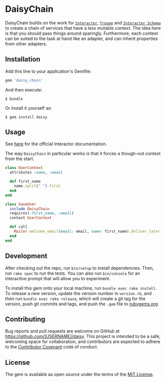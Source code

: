 # DaisyChain

DaisyChain builds on the work for [`Interactor`](https://github.com/collectiveidea/interactor),
[`Troupe`](https://github.com/jonstokes/troupe) and
[`Interactor Schema`](https://github.com/berfarah/interactor-schem://github.com/berfarah/interactor-schema)
to create a chain of services that have a less mutable context. The idea here is
that you should pass things around sparingly. Furthermore, each context can be
suited to the task at hand like an adapter, and can inherit properties from
other adapters.

## Installation

Add this line to your application's Gemfile:

```ruby
gem 'daisy_chain'
```

And then execute:

    $ bundle

Or install it yourself as:

    $ gem install daisy

## Usage

See [here](https://github.com/collectiveidea/interactor) for the official
Interactor documentation.

The way `DaisyChain` in particular works is that it forces a though-out context
from the start.

```rb
class UserContext
  attributes :name, :email

  def first_name
    name.split(" ").first
  end
end

class SaveUser
  include DaisyChain
  requires(:first_name, :email)
  context UserContext

  def call
    Mailer.welcome_email(email: email, name: first_name).deliver_later
  end
end
```

## Development

After checking out the repo, run `bin/setup` to install dependencies. Then, run `rake spec` to run the tests. You can also run `bin/console` for an interactive prompt that will allow you to experiment.

To install this gem onto your local machine, run `bundle exec rake install`. To release a new version, update the version number in `version.rb`, and then run `bundle exec rake release`, which will create a git tag for the version, push git commits and tags, and push the `.gem` file to [rubygems.org](https://rubygems.org).

## Contributing

Bug reports and pull requests are welcome on GitHub at https://github.com/[USERNAME]/daisy. This project is intended to be a safe, welcoming space for collaboration, and contributors are expected to adhere to the [Contributor Covenant](http://contributor-covenant.org) code of conduct.


## License

The gem is available as open source under the terms of the [MIT License](http://opensource.org/licenses/MIT).


